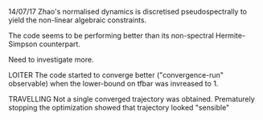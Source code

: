 14/07/17
Zhao's normalised dynamics is discretised pseudospectrally to yield the
non-linear algebraic constraints.

The code seems to be performing better than its non-spectral 
Hermite-Simpson counterpart.

Need to investigate more.

LOITER
The code started to converge better ("convergence-run" observable) when the lower-bound on tfbar was invreased to 1.

TRAVELLING
Not a single converged trajectory was obtained. Prematurely stopping the optimization showed that trajectory looked "sensible" 